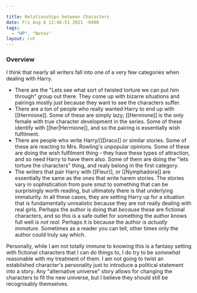 ```yaml
---

title: Relationships between Characters
date: Fri Aug 6 12:46:51 2021 -0400
tags:
  - "HP", "Notes"
layout: rut
---
```



### Overview

I think that nearly all writers fall into one of a very few categories when dealing
with Harry.

* There are the "Lets see what sort of twisted torture we can put him through"
  group out there.  They come up with bizarre situations and pairings mostly just
  because they want to see the characters suffer.  
* There are a ton of people who really wanted Harry to end up with [[Hermione]].
  Some of these are simply lazy; [[Hermione]] is the only female with true
  character development in the series.  Some of these identify with
  [[her|Hermione]], and so the pairing is essentially wish fulfilment. 
* There are people who write Harry/[[Draco]] or similar stories.  Some of these
  are reacting to Mrs. Rowling's unpopular opinions.  Some of these are doing
  the wish fulfilment thing - they have these types of attraction, and so need
  Harry to have them also.  Some of them are doing the "lets torture the
  characters" thing, and realy belong in the first category.  
* The writers that pair Harry with [[Fleur]], or [[Nymphadora]] are essentially
  the same as the ones that write harem stories.  The stories vary in
  sophistication from pure smut to something that can be surprisingly worth
  reading, but ultimately there is that underlying immaturity.  In all these
  cases, they are setting Harry up for a situation that is fundamentally
  unrealistic because they are not really dealing with real girls. Perhaps the
  author is doing that *because* these are fictional characters, and so this is
  a safe outlet for something the author knows full well is *not real.*  Perhaps
  it is because the author is *actually immature.*  Sometimes as a reader you
  can tell, other times only the author could truly say which.  

Personally, while I am not totally immune to knowing this is a fantasy setting
with fictional characters that I can do things to, I do try to be *somewhat*
reasonable with my treatment of them.  I am not going to twist an established
character's personality just to introduce a political statement into a story.
Any "alternative universe" story allows for changing the characters to fit the
new universe, but I believe they should still be recognisably themselves.  

